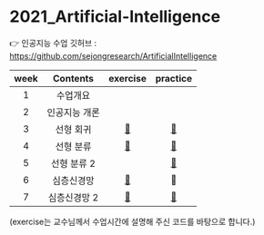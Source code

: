 # 2021_Artificial-Intelligence

👉 인공지능 수업 깃허브 : https://github.com/sejongresearch/ArtificialIntelligence

|week|Contents|exercise|practice|
|:--:|:--:|:--:|:--:|
|1|수업개요||| 
|2|인공지능 개론||| 
|3|선형 회귀|[💚](https://github.com/yunjeong-chang/2021_Artificial-Intelligence/tree/main/3%EC%A3%BC%EC%B0%A8/exercise)|[💙](https://github.com/yunjeong-chang/2021_Artificial-Intelligence/blob/main/3%EC%A3%BC%EC%B0%A8/Cabbage&CarPrice.md)| 
|4|선형 분류|[💚](https://github.com/yunjeong-chang/2021_Artificial-Intelligence/tree/main/4%EC%A3%BC%EC%B0%A8/exercise)|[💙](https://github.com/yunjeong-chang/2021_Artificial-Intelligence/blob/main/4%EC%A3%BC%EC%B0%A8/Diabetes&Crop.md)| 
|5|선형 분류 2||[💙](https://github.com/yunjeong-chang/2021_Artificial-Intelligence/blob/main/5%EC%A3%BC%EC%B0%A8/MNIST.md)|
|6|심층신경망|[💚](https://github.com/yunjeong-chang/2021_Artificial-Intelligence/tree/main/6%EC%A3%BC%EC%B0%A8/exercise)|💙|
|7|심층신경망 2|[💚](https://github.com/yunjeong-chang/2021_Artificial-Intelligence/blob/main/7%EC%A3%BC%EC%B0%A8/7%EC%A3%BC%EC%B0%A8_%EC%8B%A4%EC%8A%B56_ALL.ipynb)|[💙](https://github.com/yunjeong-chang/2021_Artificial-Intelligence/blob/main/7%EC%A3%BC%EC%B0%A8/MNIST%26Traffic.md)|

(exercise는 교수님께서 수업시간에 설명해 주신 코드를 바탕으로 합니다.)
